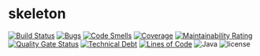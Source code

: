 # skeleton
[![Build Status](https://secure.travis-ci.org/beldon/skeleton.png?branch=master)](https://travis-ci.org/beldon/skeleton)
[![Bugs](https://sonarcloud.io/api/project_badges/measure?project=beldon%3Askeleton&metric=bugs)](https://sonarcloud.io/dashboard?id=beldon%3Askeleton)
[![Code Smells](https://sonarcloud.io/api/project_badges/measure?project=beldon%3Askeleton&metric=code_smells)](https://sonarcloud.io/dashboard?id=beldon%3Askeleton)
[![Coverage](https://sonarcloud.io/api/project_badges/measure?project=beldon%3Askeleton&metric=coverage)](https://sonarcloud.io/dashboard?id=beldon%3Askeleton)
[![Maintainability Rating](https://sonarcloud.io/api/project_badges/measure?project=beldon%3Askeleton&metric=sqale_rating)](https://sonarcloud.io/dashboard?id=beldon%3Askeleton)
[![Quality Gate Status](https://sonarcloud.io/api/project_badges/measure?project=beldon%3Askeleton&metric=alert_status)](https://sonarcloud.io/dashboard?id=beldon%3Askeleton)
[![Technical Debt](https://sonarcloud.io/api/project_badges/measure?project=beldon%3Askeleton&metric=sqale_index)](https://sonarcloud.io/dashboard?id=beldon%3Askeleton)
[![Lines of Code](https://sonarcloud.io/api/project_badges/measure?project=beldon%3Askeleton&metric=ncloc)](https://sonarcloud.io/dashboard?id=beldon%3Askeleton)
![Java](https://img.shields.io/badge/language-Java-green.svg)
![license](https://img.shields.io/badge/license-GNU-green.svg)


